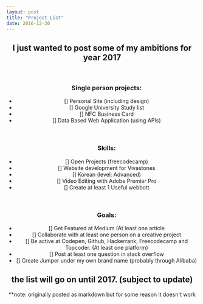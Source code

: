 ```yaml
---
layout: post
title: "Project List"
date: 2016-12-30
---
```


<center>
<h2>I just wanted to post some of my ambitions for year 2017 </h2>
<center>
<br>

<ul><h3>Single person projects:</h3>
 
 <li>[] Personal Site (including design)</li>
 <li>[] Google University Study list</li>
 <li>[] NFC Business Card</li>
 <li>[] Data Based Web Application (using APIs)</li>
 </ul>
<br>
<ul><h3>Skills: </h3>
<p>
 <li>[] Open Projects (freecodecamp)</li>
 <li>[] Website development for Vivastones</li>
 <li>[] Korean (level: Advanced)</li>
 <li>[] Video Editing with Adobe Premier Pro</li>
 <li>[] Create at least 1 Useful webbott</li>
</p>
</ul>
<br>
<ul><h3>Goals:</h3>
<p>
  <li>[] Get Featured at Medium (At least one article</li>
  <li>[] Collaborate with at least one person on a creative project</li>
  <li>[] Be active at Codepen, Github, Hackerrank, Freecodecamp and Topcoder. (At least one platform)</li>
  <li>[] Post at least one question in stack overflow</li>
  <li>[] Create Jumper under my own brand name (probably through Alibaba) </li>
</p>
</ul>
<h2> the list will go on until 2017. (subject to update) </h2>

**note: originally posted as markdown but for some reason it doesn't work
